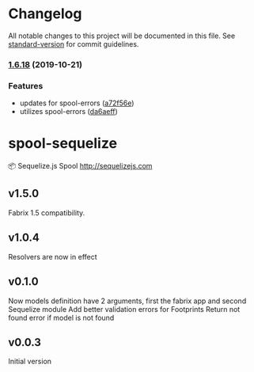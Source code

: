 # Changelog

All notable changes to this project will be documented in this file. See [standard-version](https://github.com/conventional-changelog/standard-version) for commit guidelines.

### [1.6.18](https://github.com/fabrix-app/spool-sequelize/compare/v1.6.17...v1.6.18) (2019-10-21)


### Features

* updates for spool-errors ([a72f56e](https://github.com/fabrix-app/spool-sequelize/commit/a72f56e13b8a6f53ad04005587ad7c23e5926a65))
* utilizes spool-errors ([da6aeff](https://github.com/fabrix-app/spool-sequelize/commit/da6aeffc7e37aab76fd4a544c5dcdf25c8cfd17c))

# spool-sequelize
:package: Sequelize.js Spool http://sequelizejs.com

## v1.5.0
Fabrix 1.5 compatibility.

## v1.0.4
Resolvers are now in effect

## v0.1.0
Now models definition have 2 arguments, first the fabrix app and second Sequelize module
Add better validation errors for Footprints
Return not found error if model is not found

## v0.0.3
Initial version 
